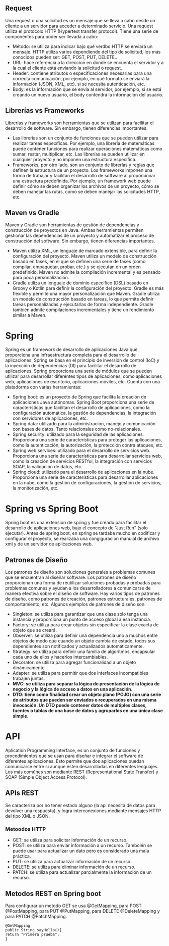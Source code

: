 ## Request

Una request o una solicitud es un mensaje que se lleva a cabo desde un cliente a un servidor para acceder a determinado servicio.
Una request utiliza el protocolo HTTP (Hypertext transfer protocol).
Tiene una serie de componentes para poder ser llevada a cabo:

* Método: se utiliza para indicar bajo qué verdbo HTTP se enviará un mensaje. HTTP utiliza varios dependiendo del tipo de solicitud, los más conocidos pueden ser: GET, POST, PUT, DELETE..
* URL: hace referencia a la direccion en donde se encuenta el servidor y a la cual el cliente está enviando la solicitud o request.
* Header: contiene atributos o especificaciones necesarias para una correcta comunicación, por ejemplo, en qué formato se enviará la información (JSON, XML, etc). si se necesita autenticación, etc.
* Body: es la información que se envía al servidor, por ejemplo, si se está creando un nuevo usuario, el body contendrá la información del usuario.

## Librerías vs Frameworks

Librerías y frameworks son herramientas que se utilizan para facilitar el desarrollo de software. Sin embargo, tienen diferencias importantes.

* Las librerías son un conjunto de funciones que se pueden utilizar para realizar tareas específicas. Por ejemplo, una librería de matemáticas puede contener funciones para realizar operaciones matemáticas como sumar, restar, multiplicar, etc. Las librerías se pueden utilizar en cualquier proyecto y no imponen una estructura específica.
* Frameworks, por otro lado, son un conjunto de librerías y reglas que definen la estructura de un proyecto. Los frameworks imponen una forma de trabajar y facilitan el desarrollo de software al proporcionar una estructura predefinida. Por ejemplo, un framework web puede definir cómo se deben organizar los archivos de un proyecto, cómo se deben manejar las rutas, cómo se deben manejar las solicitudes HTTP, etc.

## Maven vs Gradle

Maven y Gradle son herramientas de gestión de dependencias y construcción de proyectos en Java. Ambas herramientas permiten gestionar las dependencias de un proyecto y automatizar el proceso de construcción del software. Sin embargo, tienen diferencias importantes.

* Maven utiliza XML, un lenguaje de marcado extensible, para definir la configuración del proyecto. Maven utiliza un modelo de construcción basado en fases, en el que se definen una serie de fases (como compilar, empaquetar, probar, etc.) y se ejecutan en un orden predefinido. Maven no admite la compilación incremental y es pensado para poca personalización.
* Gradle utiliza un lenguaje de dominio específico (DSL) basado en Groovy o Kotlin para definir la configuración del proyecto. Gradle es más flexible y permite una mayor personalización que Maven. Gradle utiliza un modelo de construcción basado en tareas, lo que permite definir tareas personalizadas y ejecutarlas de forma independiente. Gradle también admite compilaciones incrementales y tiene un rendimiento similar a Maven.

# Spring

Spring es un framework de desarrollo de aplicaciones Java que proporciona una infraestructura completa para el desarrollo de aplicaciones. Spring se basa en el principio de inversión de control (IoC) y la inyección de dependencias (DI) para facilitar el desarrollo de aplicaciones. Spring proporciona una serie de módulos que se pueden utilizar para desarrollar diferentes tipos de aplicaciones, como aplicaciones web, aplicaciones de escritorio, aplicaciones móviles, etc.
Cuenta con una platadorma con varias herramientas:

* Spring boot: es un proyecto de Spring que facilita la creación de aplicaciones Java autónomas. Spring Boot proporciona una serie de características que facilitan el desarrollo de aplicaciones, como la configuración automática, la gestión de dependencias, la integración con servidores de aplicaciones, etc.
* Spring data: utilizado para la administración, manejo y comunicación con bases de datos. Tanto relacionales como no-relacionales.
* Spring security: utilizado para la seguridad de las aplicaciones. Proporciona una serie de características para proteger las aplicaciones, como la autenticación, la autorización, la protección contra ataques, etc.
* Spring web services: utilizado para el desarrollo de servicios web. Proporciona una serie de características para desarrollar servicios web, como la creación de servicios RESTful, la integración con servicios SOAP, la validación de datos, etc.
* Spring cloud: utilizado para el desarrollo de aplicaciones en la nube. Proporciona una serie de características para desarrollar aplicaciones en la nube, como la gestión de configuraciones, la gestión de servicios, la monitorización, etc.

# Spring vs Spring Boot

Spring boot es una extension de spring y fue creado para facilitar el desarrollo de aplicaciones web, bajo el concepto de "Just Run" (solo ejecutar).
Antes de spring boot, en spring se tardaba mucho en codificar y configurar el proyecto, se realizaba una congiguracion manuial de archivo xml y de un servidor de aplicaciones web.

## Patrones de Diseño

Los patrones de diseño son soluciones generales a problemas comunes que se encuentran al diseñar software. Los patrones de diseño proporcionan una forma de reutilizar soluciones probadas y probadas para problemas comunes y ayudan a los desarrolladores a comunicarse de manera efectiva sobre el diseño de software. Hay varios tipos de patrones de diseño, como patrones de creación, patrones estructurales, patrones de comportamiento, etc. Algunos ejemplos de patrones de diseño son:

* Singleton: se utiliza para garantizar que una clase solo tenga una instancia y proporciona un punto de acceso global a esa instancia.
* Factory: se utiliza para crear objetos sin especificar la clase exacta de objeto que se creará.
* Observer: se utiliza para definir una dependencia uno a muchos entre objetos de modo que cuando un objeto cambia de estado, todos sus dependientes son notificados y actualizados automáticamente.
* Strategy: se utiliza para definir una familia de algoritmos, encapsular cada uno de ellos y hacerlos intercambiables.
* Decorator: se utiliza para agregar funcionalidad a un objeto dinámicamente.
* Adapter: se utiliza para permitir que dos interfaces incompatibles trabajen juntas.
* **MVC: se utiliza para separar la lógica de presentación de la lógica de negocio y la lógica de acceso a datos en una aplicación.**
* **DTO: tiene como finalidad crear un objeto plano (POJO) con una serie de atributos que pueden ser enviados o recuperados en una misma invocación. Un DTO puede contener datos de multiples clases, fuentes o tablas de una base de datos y agruparlos en una única clase simple.**

# API

Aplication Programming Interface, es un conjunto de funciones y procedimientos que se usan para diseñar e integrar el software de diferentes aplicaciones. Esto permite que dos aplicaciones puedan comunicarse entre si aunque esten desarrolladas en diferentes lenguajes.
Los más comúnes son mediante REST (Representational State Transfer) y SOAP (Simple Object Access Protocol).

## APIs REST

Se caracteriza por no tener estado alguno (la api necesita de datos para devolver una respuesta), y logra interconexiones mediante mensajes HTTP del tipo XML o JSON.

### Metoodos HTTP

* GET: se utiliza para solicitar información de un recurso.
* POST: se utiliza para enviar información a un recurso. Tamboién se puede usar para actualizar un dato pero es considerado una mala práctica.
* PUT: se utiliza para actualizar información de un recurso.
* DELETE: se utiliza para eliminar información de un recurso.
* PATCH: se utiliza para actualizar parcialmente la información de un recurso.

## Metodos REST en Spring boot

Para configurar un metodo GET se usa @GetMapping, para POST @PostMapping, para PUT @PutMapping, para DELETE @DeleteMapping y para PATCH @PatchMapping.
```
@GetMapping
public String sayHello(){
return "Primera prueba";
}
```
